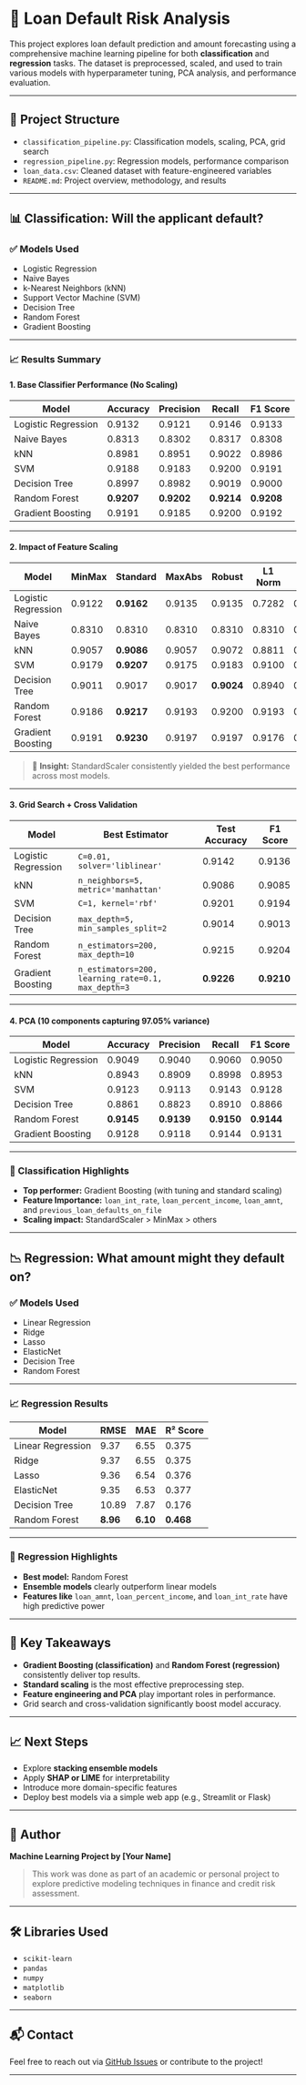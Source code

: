 # 💼 Loan Default Risk Analysis

This project explores loan default prediction and amount forecasting using a comprehensive machine learning pipeline for both **classification** and **regression** tasks. The dataset is preprocessed, scaled, and used to train various models with hyperparameter tuning, PCA analysis, and performance evaluation.

---

## 📁 Project Structure

- `classification_pipeline.py`: Classification models, scaling, PCA, grid search
- `regression_pipeline.py`: Regression models, performance comparison
- `loan_data.csv`: Cleaned dataset with feature-engineered variables
- `README.md`: Project overview, methodology, and results

---

## 📊 Classification: Will the applicant default?

### ✅ Models Used
- Logistic Regression
- Naive Bayes
- k-Nearest Neighbors (kNN)
- Support Vector Machine (SVM)
- Decision Tree
- Random Forest
- Gradient Boosting

---

### 📈 Results Summary

#### **1. Base Classifier Performance (No Scaling)**
| Model              | Accuracy | Precision | Recall | F1 Score |
|-------------------|----------|-----------|--------|----------|
| Logistic Regression | 0.9132  | 0.9121    | 0.9146 | 0.9133   |
| Naive Bayes         | 0.8313  | 0.8302    | 0.8317 | 0.8308   |
| kNN                 | 0.8981  | 0.8951    | 0.9022 | 0.8986   |
| SVM                 | 0.9188  | 0.9183    | 0.9200 | 0.9191   |
| Decision Tree       | 0.8997  | 0.8982    | 0.9019 | 0.9000   |
| Random Forest       | **0.9207** | **0.9202** | **0.9214** | **0.9208** |
| Gradient Boosting   | 0.9191  | 0.9185    | 0.9200 | 0.9192   |

---

#### **2. Impact of Feature Scaling**
| Model              | MinMax | Standard | MaxAbs | Robust | L1 Norm | L2 Norm |
|-------------------|--------|----------|--------|--------|---------|---------|
| Logistic Regression | 0.9122 | **0.9162** | 0.9135 | 0.9135 | 0.7282 | 0.7261 |
| Naive Bayes         | 0.8310 | 0.8310   | 0.8310 | 0.8310 | 0.8310 | 0.8310 |
| kNN                 | 0.9057 | **0.9086** | 0.9057 | 0.9072 | 0.8811 | 0.8793 |
| SVM                 | 0.9179 | **0.9207** | 0.9175 | 0.9183 | 0.9100 | 0.9107 |
| Decision Tree       | 0.9011 | 0.9017   | 0.9017 | **0.9024** | 0.8940 | 0.8940 |
| Random Forest       | 0.9186 | **0.9217** | 0.9193 | 0.9200 | 0.9193 | 0.9193 |
| Gradient Boosting   | 0.9191 | **0.9230** | 0.9197 | 0.9197 | 0.9176 | 0.9172 |

> 🔎 **Insight:** StandardScaler consistently yielded the best performance across most models.

---

#### **3. Grid Search + Cross Validation**
| Model              | Best Estimator                        | Test Accuracy | F1 Score |
|-------------------|----------------------------------------|---------------|----------|
| Logistic Regression | `C=0.01, solver='liblinear'`         | 0.9142        | 0.9136   |
| kNN                 | `n_neighbors=5, metric='manhattan'`  | 0.9086        | 0.9085   |
| SVM                 | `C=1, kernel='rbf'`                   | 0.9201        | 0.9194   |
| Decision Tree       | `max_depth=5, min_samples_split=2`   | 0.9014        | 0.9013   |
| Random Forest       | `n_estimators=200, max_depth=10`     | 0.9215        | 0.9204   |
| Gradient Boosting   | `n_estimators=200, learning_rate=0.1, max_depth=3` | **0.9226** | **0.9210** |

---

#### **4. PCA (10 components capturing 97.05% variance)**

| Model              | Accuracy | Precision | Recall | F1 Score |
|-------------------|----------|-----------|--------|----------|
| Logistic Regression | 0.9049  | 0.9040    | 0.9060 | 0.9050   |
| kNN                 | 0.8943  | 0.8909    | 0.8998 | 0.8953   |
| SVM                 | 0.9123  | 0.9113    | 0.9143 | 0.9128   |
| Decision Tree       | 0.8861  | 0.8823    | 0.8910 | 0.8866   |
| Random Forest       | **0.9145** | **0.9139** | **0.9150** | **0.9144** |
| Gradient Boosting   | 0.9128  | 0.9118    | 0.9144 | 0.9131   |

---

### 🎯 Classification Highlights
- **Top performer:** Gradient Boosting (with tuning and standard scaling)
- **Feature Importance:** `loan_int_rate`, `loan_percent_income`, `loan_amnt`, and `previous_loan_defaults_on_file`
- **Scaling impact:** StandardScaler > MinMax > others

---

## 📉 Regression: What amount might they default on?

### ✅ Models Used
- Linear Regression
- Ridge
- Lasso
- ElasticNet
- Decision Tree
- Random Forest

---

### 📈 Regression Results

| Model              | RMSE   | MAE    | R² Score |
|-------------------|--------|--------|----------|
| Linear Regression | 9.37   | 6.55   | 0.375    |
| Ridge             | 9.37   | 6.55   | 0.375    |
| Lasso             | 9.36   | 6.54   | 0.376    |
| ElasticNet        | 9.35   | 6.53   | 0.377    |
| Decision Tree     | 10.89  | 7.87   | 0.176    |
| Random Forest     | **8.96** | **6.10** | **0.468** |

---

### 🧠 Regression Highlights
- **Best model:** Random Forest
- **Ensemble models** clearly outperform linear models
- **Features like** `loan_amnt`, `loan_percent_income`, and `loan_int_rate` have high predictive power

---

## 📌 Key Takeaways

- **Gradient Boosting (classification)** and **Random Forest (regression)** consistently deliver top results.
- **Standard scaling** is the most effective preprocessing step.
- **Feature engineering and PCA** play important roles in performance.
- Grid search and cross-validation significantly boost model accuracy.

---

## 📈 Next Steps

- Explore **stacking ensemble models**
- Apply **SHAP or LIME** for interpretability
- Introduce more domain-specific features
- Deploy best models via a simple web app (e.g., Streamlit or Flask)

---

## 🧠 Author

**Machine Learning Project by [Your Name]**

> This work was done as part of an academic or personal project to explore predictive modeling techniques in finance and credit risk assessment.

---

## 🛠️ Libraries Used

- `scikit-learn`
- `pandas`
- `numpy`
- `matplotlib`
- `seaborn`

---

## 📬 Contact

Feel free to reach out via [GitHub Issues](https://github.com/your-username/loan-default-risk/issues) or contribute to the project!

---
